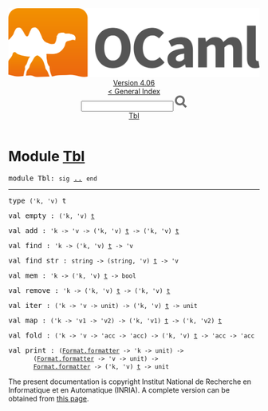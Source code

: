 <!-- ((! set title API !)) ((! set documentation !)) ((! set api !)) ((! set nobreadcrumb !)) -->
<div class="api"><header><nav class="toc brand"><a class="brand" href="https://ocaml.org/"><img src="colour-logo-gray.svg" class="svg" alt="OCaml"></a></nav><nav class="toc"><div class="toc_version"><a href="/docs" id="version-select">Version 4.06</a></div><a href="index.html">&lt; General Index</a><div class="api_search"><input type="text" name="apisearch" id="api_search" oninput="mySearch(false);" onkeypress="this.oninput();" onclick="this.oninput();" onpaste="this.oninput();">
<img src="search_icon.svg" alt="Search" class="svg" onclick="mySearch(false)"></div>
<div id="search_results"></div><div class="toc_title"><a href="#top">Tbl</a></div><ul></ul></nav></header>

<h1>Module <a href="type_Tbl.html">Tbl</a></h1>

<pre><span id="MODULETbl"><span class="keyword">module</span> Tbl</span>: <code class="code"><span class="keyword">sig</span></code> <a href="Tbl.html">..</a> <code class="code"><span class="keyword">end</span></code></pre><hr width="100%">

<pre><span id="TYPEt"><span class="keyword">type</span> <code class="type">('k, 'v)</code> t</span> </pre>


<pre><span id="VALempty"><span class="keyword">val</span> empty</span> : <code class="type">('k, 'v) <a href="Tbl.html#TYPEt">t</a></code></pre>
<pre><span id="VALadd"><span class="keyword">val</span> add</span> : <code class="type">'k -&gt; 'v -&gt; ('k, 'v) <a href="Tbl.html#TYPEt">t</a> -&gt; ('k, 'v) <a href="Tbl.html#TYPEt">t</a></code></pre>
<pre><span id="VALfind"><span class="keyword">val</span> find</span> : <code class="type">'k -&gt; ('k, 'v) <a href="Tbl.html#TYPEt">t</a> -&gt; 'v</code></pre>
<pre><span id="VALfind_str"><span class="keyword">val</span> find_str</span> : <code class="type">string -&gt; (string, 'v) <a href="Tbl.html#TYPEt">t</a> -&gt; 'v</code></pre>
<pre><span id="VALmem"><span class="keyword">val</span> mem</span> : <code class="type">'k -&gt; ('k, 'v) <a href="Tbl.html#TYPEt">t</a> -&gt; bool</code></pre>
<pre><span id="VALremove"><span class="keyword">val</span> remove</span> : <code class="type">'k -&gt; ('k, 'v) <a href="Tbl.html#TYPEt">t</a> -&gt; ('k, 'v) <a href="Tbl.html#TYPEt">t</a></code></pre>
<pre><span id="VALiter"><span class="keyword">val</span> iter</span> : <code class="type">('k -&gt; 'v -&gt; unit) -&gt; ('k, 'v) <a href="Tbl.html#TYPEt">t</a> -&gt; unit</code></pre>
<pre><span id="VALmap"><span class="keyword">val</span> map</span> : <code class="type">('k -&gt; 'v1 -&gt; 'v2) -&gt; ('k, 'v1) <a href="Tbl.html#TYPEt">t</a> -&gt; ('k, 'v2) <a href="Tbl.html#TYPEt">t</a></code></pre>
<pre><span id="VALfold"><span class="keyword">val</span> fold</span> : <code class="type">('k -&gt; 'v -&gt; 'acc -&gt; 'acc) -&gt; ('k, 'v) <a href="Tbl.html#TYPEt">t</a> -&gt; 'acc -&gt; 'acc</code></pre>
<pre><span id="VALprint"><span class="keyword">val</span> print</span> : <code class="type">(<a href="Format.html#TYPEformatter">Format.formatter</a> -&gt; 'k -&gt; unit) -&gt;<br>       (<a href="Format.html#TYPEformatter">Format.formatter</a> -&gt; 'v -&gt; unit) -&gt;<br>       <a href="Format.html#TYPEformatter">Format.formatter</a> -&gt; ('k, 'v) <a href="Tbl.html#TYPEt">t</a> -&gt; unit</code></pre><div class="copyright">The present documentation is copyright Institut National de Recherche en Informatique et en Automatique (INRIA). A complete version can be obtained from <a href="http://caml.inria.fr/pub/docs/manual-ocaml/">this page</a>.</div></div>
